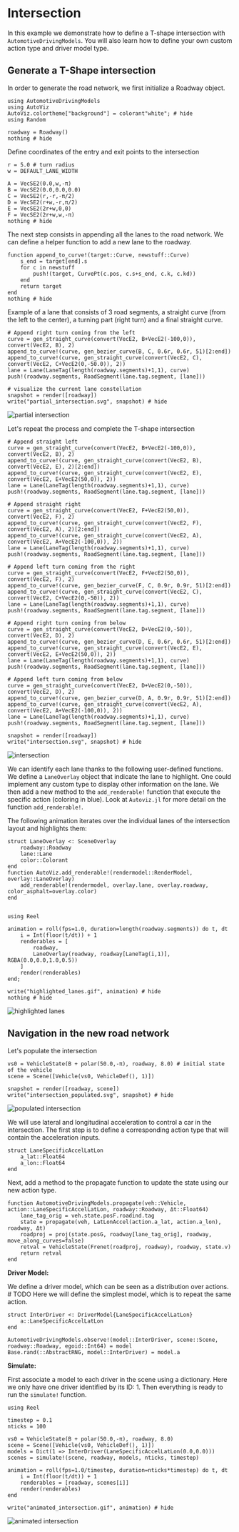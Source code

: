 # Intersection

In this example we demonstrate how to define a T-shape intersection with `AutomotiveDrivingModels`.
You will also learn how to define your own custom action type and driver model type.

## Generate a T-Shape intersection

In order to generate the road network, we first initialize a Roadway object.

```@example intersection
using AutomotiveDrivingModels
using AutoViz
AutoViz.colortheme["background"] = colorant"white"; # hide
using Random

roadway = Roadway()
nothing # hide
```

Define coordinates of the entry and exit points to the intersection

```@example intersection
r = 5.0 # turn radius
w = DEFAULT_LANE_WIDTH

A = VecSE2(0.0,w,-π)
B = VecSE2(0.0,0.0,0.0)
C = VecSE2(r,-r,-π/2)
D = VecSE2(r+w,-r,π/2)
E = VecSE2(2r+w,0,0)
F = VecSE2(2r+w,w,-π)
nothing # hide
```

The next step consists in appending all the lanes to the road network.
We can define a helper function to add a new lane to the roadway.


```@example intersection
function append_to_curve!(target::Curve, newstuff::Curve)
    s_end = target[end].s
    for c in newstuff
        push!(target, CurvePt(c.pos, c.s+s_end, c.k, c.kd))
    end
    return target
end
nothing # hide
```

Example of a lane that consists of 3 road segments, a straight curve
(from the left to the center), a turning part (right turn) and a final 
straight curve.

```@example intersection
# Append right turn coming from the left
curve = gen_straight_curve(convert(VecE2, B+VecE2(-100,0)), convert(VecE2, B), 2)
append_to_curve!(curve, gen_bezier_curve(B, C, 0.6r, 0.6r, 51)[2:end])
append_to_curve!(curve, gen_straight_curve(convert(VecE2, C), convert(VecE2, C+VecE2(0,-50.0)), 2))
lane = Lane(LaneTag(length(roadway.segments)+1,1), curve)
push!(roadway.segments, RoadSegment(lane.tag.segment, [lane]))

# visualize the current lane constellation
snapshot = render([roadway])
write("partial_intersection.svg", snapshot) # hide
```

![partial intersection](partial_intersection.svg)


Let's repeat the process and complete the T-shape intersection

```@example intersection
# Append straight left
curve = gen_straight_curve(convert(VecE2, B+VecE2(-100,0)), convert(VecE2, B), 2)
append_to_curve!(curve, gen_straight_curve(convert(VecE2, B), convert(VecE2, E), 2)[2:end])
append_to_curve!(curve, gen_straight_curve(convert(VecE2, E), convert(VecE2, E+VecE2(50,0)), 2))
lane = Lane(LaneTag(length(roadway.segments)+1,1), curve)
push!(roadway.segments, RoadSegment(lane.tag.segment, [lane]))

# Append straight right
curve = gen_straight_curve(convert(VecE2, F+VecE2(50,0)), convert(VecE2, F), 2)
append_to_curve!(curve, gen_straight_curve(convert(VecE2, F), convert(VecE2, A), 2)[2:end])
append_to_curve!(curve, gen_straight_curve(convert(VecE2, A), convert(VecE2, A+VecE2(-100,0)), 2))
lane = Lane(LaneTag(length(roadway.segments)+1,1), curve)
push!(roadway.segments, RoadSegment(lane.tag.segment, [lane]))

# Append left turn coming from the right
curve = gen_straight_curve(convert(VecE2, F+VecE2(50,0)), convert(VecE2, F), 2)
append_to_curve!(curve, gen_bezier_curve(F, C, 0.9r, 0.9r, 51)[2:end])
append_to_curve!(curve, gen_straight_curve(convert(VecE2, C), convert(VecE2, C+VecE2(0,-50)), 2))
lane = Lane(LaneTag(length(roadway.segments)+1,1), curve)
push!(roadway.segments, RoadSegment(lane.tag.segment, [lane]))

# Append right turn coming from below
curve = gen_straight_curve(convert(VecE2, D+VecE2(0,-50)), convert(VecE2, D), 2)
append_to_curve!(curve, gen_bezier_curve(D, E, 0.6r, 0.6r, 51)[2:end])
append_to_curve!(curve, gen_straight_curve(convert(VecE2, E), convert(VecE2, E+VecE2(50,0)), 2))
lane = Lane(LaneTag(length(roadway.segments)+1,1), curve)
push!(roadway.segments, RoadSegment(lane.tag.segment, [lane]))

# Append left turn coming from below
curve = gen_straight_curve(convert(VecE2, D+VecE2(0,-50)), convert(VecE2, D), 2)
append_to_curve!(curve, gen_bezier_curve(D, A, 0.9r, 0.9r, 51)[2:end])
append_to_curve!(curve, gen_straight_curve(convert(VecE2, A), convert(VecE2, A+VecE2(-100,0)), 2))
lane = Lane(LaneTag(length(roadway.segments)+1,1), curve)
push!(roadway.segments, RoadSegment(lane.tag.segment, [lane]))

snapshot = render([roadway])
write("intersection.svg", snapshot) # hide
```
![intersection](intersection.svg)


We can identify each lane thanks to the following user-defined functions.
We define a `LaneOverlay` object that indicate the lane to highlight.
One could implement any custom type to display other information on the lane.
We then add a new method to the `add_renderable!` function that execute the specific
action (coloring in blue). Look at `Autoviz.jl` for more detail on the function
`add_renderable!`.

The following animation iterates over the individual lanes of the intersection
layout and highlights them:

```@example intersection
struct LaneOverlay <: SceneOverlay
    roadway::Roadway
    lane::Lane
    color::Colorant
end
function AutoViz.add_renderable!(rendermodel::RenderModel, overlay::LaneOverlay)
    add_renderable!(rendermodel, overlay.lane, overlay.roadway, color_asphalt=overlay.color)
end


using Reel

animation = roll(fps=1.0, duration=length(roadway.segments)) do t, dt
    i = Int(floor(t/dt)) + 1
    renderables = [
        roadway,
        LaneOverlay(roadway, roadway[LaneTag(i,1)], RGBA(0.0,0.0,1.0,0.5))
    ]
    render(renderables)
end;

write("highlighted_lanes.gif", animation) # hide
nothing # hide
```
![highlighted lanes](highlighted_lanes.gif)


## Navigation in the new road network

Let's populate the intersection

```@example intersection
vs0 = VehicleState(B + polar(50.0,-π), roadway, 8.0) # initial state of the vehicle
scene = Scene([Vehicle(vs0, VehicleDef(), 1)])

snapshot = render([roadway, scene])
write("intersection_populated.svg", snapshot) # hide
```
![populated intersection](intersection_populated.svg)


We will use lateral and longitudinal acceleration to control a car in the intersection. The first step is to define a corresponding action type that will contain the acceleration inputs.

```@example intersection
struct LaneSpecificAccelLatLon
    a_lat::Float64
    a_lon::Float64
end
```

Next, add a method to the propagate function to update the state using our new action type. 

```@example intersection
function AutomotiveDrivingModels.propagate(veh::Vehicle, action::LaneSpecificAccelLatLon, roadway::Roadway, Δt::Float64)
    lane_tag_orig = veh.state.posF.roadind.tag
    state = propagate(veh, LatLonAccel(action.a_lat, action.a_lon), roadway, Δt)
    roadproj = proj(state.posG, roadway[lane_tag_orig], roadway, move_along_curves=false)
    retval = VehicleState(Frenet(roadproj, roadway), roadway, state.v)
    return retval
end
```

**Driver Model:**

We define a driver model,
which can be seen as a distribution over actions.  # TODO
Here we will define the simplest model, which is to repeat the same action.

```@example intersection
struct InterDriver <: DriverModel{LaneSpecificAccelLatLon}
    a::LaneSpecificAccelLatLon
end

AutomotiveDrivingModels.observe!(model::InterDriver, scene::Scene, roadway::Roadway, egoid::Int64) = model
Base.rand(::AbstractRNG, model::InterDriver) = model.a
```

**Simulate:**

First associate a model to each driver in the scene using a dictionary.
Here we only have one driver identified by its ID: 1.
Then everything is ready to run the `simulate!` function.


```@example intersection
using Reel

timestep = 0.1
nticks = 100

vs0 = VehicleState(B + polar(50.0,-π), roadway, 8.0)
scene = Scene([Vehicle(vs0, VehicleDef(), 1)])
models = Dict(1 => InterDriver(LaneSpecificAccelLatLon(0.0,0.0)))
scenes = simulate!(scene, roadway, models, nticks, timestep)

animation = roll(fps=1.0/timestep, duration=nticks*timestep) do t, dt
    i = Int(floor(t/dt)) + 1
    renderables = [roadway, scenes[i]]
    render(renderables)
end

write("animated_intersection.gif", animation) # hide
```
![animated intersection](animated_intersection.gif)
